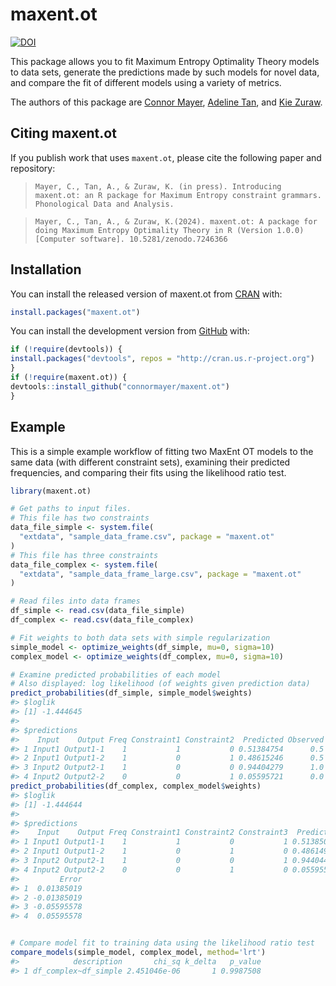 
<!-- README.md is generated from README.Rmd. Please edit that file -->

# maxent.ot

<!-- badges: start -->

[![DOI](https://zenodo.org/badge/DOI/10.5281/zenodo.13774033.svg)](https://doi.org/10.5281/zenodo.13774033)
<!-- badges: end -->

This package allows you to fit Maximum Entropy Optimality Theory models
to data sets, generate the predictions made by such models for novel
data, and compare the fit of different models using a variety of
metrics. 

The authors of this package are [Connor Mayer](http://connormayer.com),
[Adeline Tan](https://www.linkedin.com/in/adeline-tan-ph-d-aa67742a9),
and [Kie Zuraw](https://linguistics.ucla.edu/people/zuraw/).

## Citing maxent.ot

If you publish work that uses `maxent.ot`, please cite the following
paper and repository:

> `Mayer, C., Tan, A., & Zuraw, K. (in press). Introducing maxent.ot: an R package for Maximum Entropy constraint grammars. Phonological Data and Analysis.`

> `Mayer, C., Tan, A., & Zuraw, K.(2024). maxent.ot: A package for doing Maximum Entropy Optimality Theory in R (Version 1.0.0) [Computer software]. 10.5281/zenodo.7246366`

## Installation

You can install the released version of maxent.ot from
[CRAN](https://CRAN.R-project.org) with:

``` r
install.packages("maxent.ot")
```

You can install the development version from
[GitHub](https://github.com/) with:

``` r
if (!require(devtools)) {
install.packages("devtools", repos = "http://cran.us.r-project.org")
}
if (!require(maxent.ot)) {
devtools::install_github("connormayer/maxent.ot")
}
```

## Example

This is a simple example workflow of fitting two MaxEnt OT models to the
same data (with different constraint sets), examining their predicted
frequencies, and comparing their fits using the likelihood ratio test.

``` r
library(maxent.ot)

# Get paths to input files.
# This file has two constraints
data_file_simple <- system.file(
  "extdata", "sample_data_frame.csv", package = "maxent.ot"
)
# This file has three constraints
data_file_complex <- system.file(
  "extdata", "sample_data_frame_large.csv", package = "maxent.ot"
)

# Read files into data frames
df_simple <- read.csv(data_file_simple)
df_complex <- read.csv(data_file_complex)

# Fit weights to both data sets with simple regularization
simple_model <- optimize_weights(df_simple, mu=0, sigma=10)
complex_model <- optimize_weights(df_complex, mu=0, sigma=10)

# Examine predicted probabilities of each model
# Also displayed: log likelihood (of weights given prediction data)
predict_probabilities(df_simple, simple_model$weights)
#> $loglik
#> [1] -1.444645
#> 
#> $predictions
#>    Input    Output Freq Constraint1 Constraint2  Predicted Observed       Error
#> 1 Input1 Output1-1    1           1           0 0.51384754      0.5  0.01384754
#> 2 Input1 Output1-2    1           0           1 0.48615246      0.5 -0.01384754
#> 3 Input2 Output2-1    1           0           0 0.94404279      1.0 -0.05595721
#> 4 Input2 Output2-2    0           0           1 0.05595721      0.0  0.05595721
predict_probabilities(df_complex, complex_model$weights)
#> $loglik
#> [1] -1.444644
#> 
#> $predictions
#>    Input    Output Freq Constraint1 Constraint2 Constraint3  Predicted Observed
#> 1 Input1 Output1-1    1           1           0           1 0.51385019      0.5
#> 2 Input1 Output1-2    1           0           1           0 0.48614981      0.5
#> 3 Input2 Output2-1    1           0           0           1 0.94404422      1.0
#> 4 Input2 Output2-2    0           0           1           0 0.05595578      0.0
#>         Error
#> 1  0.01385019
#> 2 -0.01385019
#> 3 -0.05595578
#> 4  0.05595578


# Compare model fit to training data using the likelihood ratio test
compare_models(simple_model, complex_model, method='lrt')
#>            description       chi_sq k_delta   p_value
#> 1 df_complex~df_simple 2.451046e-06       1 0.9987508
```
